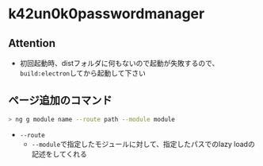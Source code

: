# k42un0k0passwordmanager

## Attention

- 初回起動時、distフォルダに何もないので起動が失敗するので、`build:electron`してから起動して下さい

## ページ追加のコマンド

```sh
> ng g module name --route path --module module
```

- `--route`
  - `--module`で指定したモジュールに対して、指定したパスでのlazy loadの記述をしてくれる